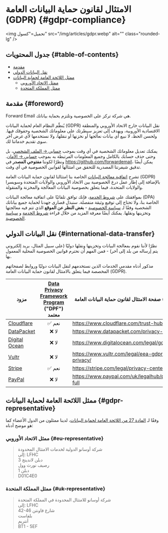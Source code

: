 # الامتثال لقانون حماية البيانات العامة (GDPR) {#gdpr-compliance}

<img تحميل="كسول" src="/img/articles/gdpr.webp" alt="" class="rounded-lg" />

## جدول المحتويات {#table-of-contents}

* [مقدمة](#foreword)
* [نقل البيانات الدولي](#international-data-transfer)
* [ممثل اللائحة العامة لحماية البيانات](#gdpr-representative)
  * [ممثل الاتحاد الأوروبي](#eu-representative)
  * [ممثل المملكة المتحدة](#uk-representative)

## مقدمة {#foreword}

Forward Email هي شركة تركز على الخصوصية وتلتزم بحماية بياناتك.

يُنظّم النظام العام لحماية البيانات (GDPR) نقل البيانات خارج الاتحاد الأوروبي والمنطقة الاقتصادية الأوروبية، ويهدف إلى تعزيز سيطرتك على معلوماتك الشخصية وحقوقك فيها. ولحسن الحظ، لا نبيع أي بيانات نعالجها أو نخزنها أو ننقلها، ولا نستخدمها لأي غرض آخر سوى تقديم خدماتنا لك.

يمكنك تعديل معلوماتك الشخصية في أي وقت بموجب [حسابي → الملف الشخصي](/my-account/profile)، بل وحتى حذف حسابك بالكامل وجميع المعلومات المرتبطة به بموجب [حسابي → الأمان](/my-account/security). ونظرًا لكوننا **مفتوحي المصدر** في <https://github.com/forwardemail>، يمكن أيضًا تدقيق شيفرتنا المصدرية للتحقق من امتثالها لقوانين الخصوصية في أي وقت.

تشرح [اتفاقية معالجة البيانات](/dpa) الخاصة بنا امتثالنا لقانون حماية البيانات العامة (GDPR) بالإضافة إلى إطار عمل درع الخصوصية بين الاتحاد الأوروبي والولايات المتحدة وسويسرا والولايات المتحدة، فيما يتعلق بخصوصية البيانات المعالجة والمخزنة والمنقولة.

بموافقتك على [شروط الخدمة](/terms)، فإنك توافق تلقائيًا على اتفاقية معالجة البيانات (DPA) الخاصة بنا، ولا تحتاج إلى توقيع وثيقة منفصلة. سنبذل قصارى جهدنا لحماية جميع بياناتك الشخصية وفقًا لـ [سياسة الخصوصية](/privacy) - **بغض النظر عن الموقع** الذي تتم فيه معالجتها وتخزينها ونقلها. يمكنك أيضًا معرفة المزيد من خلال قراءة [شروط الخدمة](/terms) و [سياسة الخصوصية](/privacy).

## نقل البيانات الدولي {#international-data-transfer}

نظرًا لأننا نقوم بمعالجة البيانات وتخزينها ونقلها دوليًا (على سبيل المثال، بريد إلكتروني يتم إرساله من بلد إلى آخر) - فمن المهم أن نحترم قوانين الخصوصية المحلية المعمول بها.

مذكور أدناه مقدمي الخدمات الذين نستخدمهم لنقل البيانات دوليًا وروابط لصفحاتهم المخصصة فيما يتعلق بالامتثال لقانون حماية البيانات العامة (GDPR).

| مزود | [Data Privacy Framework Program](https://www.dataprivacyframework.gov/) ("DPF") معتمد | صفحة الامتثال لقانون حماية البيانات العامة (GDPR) |
| ----------------------------------------- | :---------------------------------------------------------------------------------------: | ------------------------------------------------- |
| [Cloudflare](https://cloudflare.com) | :white_check_mark: نعم | <https://www.cloudflare.com/trust-hub/gdpr/> |
| [DataPacket](https://www.datapacket.com/) | :x: لا | <https://www.datapacket.com/privacy-policy> |
| [Digital Ocean](https://digitalocean.com) | :x: لا | <https://www.digitalocean.com/legal/gdpr> |
| [Vultr](https://www.vultr.com) | :x: لا | <https://www.vultr.com/legal/eea-gdpr-privacy/> |
| [Stripe](https://stripe.com/) | :white_check_mark: نعم | <https://stripe.com/legal/privacy-center> |
| [PayPal](https://www.paypal.com/us/home) | :x: لا | <https://www.paypal.com/uk/legalhub/privacy-full> |

## ممثل اللائحة العامة لحماية البيانات {#gdpr-representative}

وفقًا لـ [المادة 27 من اللائحة العامة لحماية البيانات](https://gdpr-info.eu/art-27-gdpr/)، لدينا ممثلون من الدول الأعضاء كما هو موضح أدناه:

### ممثل الاتحاد الأوروبي {#eu-representative}

<blockquote class="notranslate">شركة أوسانو الدولية لخدمات الامتثال المحدودة<br />إلى: LFHC<br />3 دبلن لاندينج<br />رصيف نورث وول<br />دبلن 1<br />D01C4E0</blockquote>

### ممثل المملكة المتحدة {#uk-representative}

<blockquote class="notranslate">شركة أوسانو للامتثال المحدودة في المملكة المتحدة<br />إلى: LFHC<br />42-46 شارع فاونتن<br />بلفاست<br />أنتريم<br />BT1 - 5EF</blockquote>